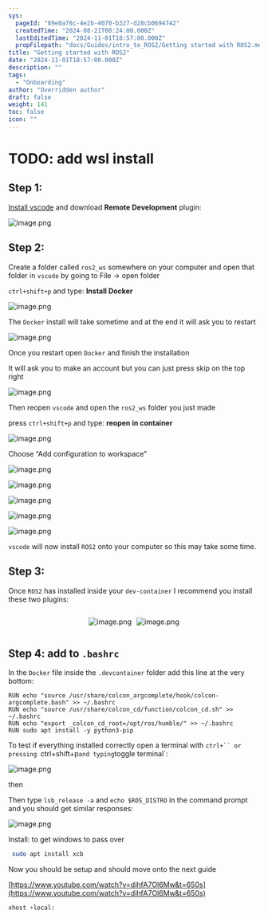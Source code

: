```yaml
---
sys:
  pageId: "89e0a78c-4e2b-4070-b327-d28cb0694742"
  createdTime: "2024-08-21T00:24:00.000Z"
  lastEditedTime: "2024-11-01T18:57:00.000Z"
  propFilepath: "docs/Guides/intro_to_ROS2/Getting started with ROS2.md"
title: "Getting started with ROS2"
date: "2024-11-01T18:57:00.000Z"
description: ""
tags:
  - "Onboarding"
author: "Overridden author"
draft: false
weight: 141
toc: false
icon: ""
---
```


# TODO: add wsl install

## Step 1:

[Install vscode](https://code.visualstudio.com/download) and download **Remote Development** plugin:

![image.png](https://prod-files-secure.s3.us-west-2.amazonaws.com/d518164a-d88e-44d1-a4ee-3adb3bd8bce0/efb52993-1881-4a40-b95e-6f020334f022/image.png?X-Amz-Algorithm=AWS4-HMAC-SHA256&X-Amz-Content-Sha256=UNSIGNED-PAYLOAD&X-Amz-Credential=ASIAZI2LB466XR3H24QQ%2F20250422%2Fus-west-2%2Fs3%2Faws4_request&X-Amz-Date=20250422T140852Z&X-Amz-Expires=3600&X-Amz-Security-Token=IQoJb3JpZ2luX2VjEE4aCXVzLXdlc3QtMiJGMEQCIGbzWU8g%2BvXMp316MIuaI5tAHuPFqwH9WwAxH%2FXAkI36AiBGMWfsAkjdH7nb6WBH0X6WNd8GO72X%2FkSj5Czi9Sm1ziqIBAjX%2F%2F%2F%2F%2F%2F%2F%2F%2F%2F8BEAAaDDYzNzQyMzE4MzgwNSIMIEwTPr6GWyh529G%2BKtwDeaXIjEslOC9Mx%2BfXfhzV%2F0EzswkDmOHTZXkaEdvAGjHeH7jrxZmFiD9rh0g9woZLq6jtb0jp%2FURMtydB5sCJatV8Iq9j9x3RaFchw%2FcfE6A8mG%2FHCJOcGI7I4RTGNFVNTMAPEIRsTO%2FCSUvxDrRIkpnwmdaJh6V3ryYutgcaXClBqMMyMXwUR2qUk4JxUv%2B4kgWjuSk7Apv%2FfFe0WNPoow32%2B0QZJmTddxH9vOpH4TOKGbfjPSoGQqV4wqK2B34BL2CVU1PafyZ4QCpcvgbvGpo8kLjbgtw0wKuHV%2Fa%2FQlevFSpDyMeVJDUpWLH2ZwQwwEP%2FwPX7ULh5HpJyFxzPXJ9c%2FdtA08DMy%2Fto088LBNN2eGKH9PbZ%2F3gBx9bcppeuw%2FUlq3iYpxpHWLyNIoKpzKr9uqTahEIASWRQSwWOd6%2F3RpGg4DR2FmCYj%2BOAacdQ97ntHmmYzXXp3lO4EpQ0IUhqLffbtGNlpMbSZPM68JBwznfPKAdk6YWHA7wRx3OBYy%2F9xVEdW4g7TCCN6p%2BzL9EGJKV%2FGdkzM7ylaGhJBd8idMuZcNP4Dx0WcmqYLTT9AA4BQXcXuKGnKJ6jCpbbBY7fQKH6eQWYjk7D%2FcIQWFlE5XH7SPChajIaSBEw9cSewAY6pgHwAvQU%2Bz7WhK2fd%2FNU6sYuJji17ee1cZssE6AIOt6e1FcA5l0AMF4raeWYetX17%2FdnM%2FYOY%2FSiNPNxNOui%2BENj0lJFPhFYyfkpJzsDM%2Fvh%2FQ2ce2xe60dv1ogMJJeIu04dVZzIfTXpOjU8U%2BVNrY3FvICP7WZQNUVhLYzlWKbCmGIHvIGEPSyQn%2FRnwBLITxLL731Rnm1O7k0Ss1hcZkWE0t8bOOTd&X-Amz-Signature=57fdb11bb405c0368b0ab040790f2fd1301dbf54ba1599f11a4114bc07714fb0&X-Amz-SignedHeaders=host&x-id=GetObject)

## Step 2:

Create a folder called `ros2_ws` somewhere on your computer and open that folder in `vscode` by going to File → open folder 

`ctrl+shift+p` and type: **Install Docker**

![image.png](https://prod-files-secure.s3.us-west-2.amazonaws.com/d518164a-d88e-44d1-a4ee-3adb3bd8bce0/2269dc0e-1cd5-47ff-bceb-c04ad9b2eab0/image.png?X-Amz-Algorithm=AWS4-HMAC-SHA256&X-Amz-Content-Sha256=UNSIGNED-PAYLOAD&X-Amz-Credential=ASIAZI2LB466XR3H24QQ%2F20250422%2Fus-west-2%2Fs3%2Faws4_request&X-Amz-Date=20250422T140852Z&X-Amz-Expires=3600&X-Amz-Security-Token=IQoJb3JpZ2luX2VjEE4aCXVzLXdlc3QtMiJGMEQCIGbzWU8g%2BvXMp316MIuaI5tAHuPFqwH9WwAxH%2FXAkI36AiBGMWfsAkjdH7nb6WBH0X6WNd8GO72X%2FkSj5Czi9Sm1ziqIBAjX%2F%2F%2F%2F%2F%2F%2F%2F%2F%2F8BEAAaDDYzNzQyMzE4MzgwNSIMIEwTPr6GWyh529G%2BKtwDeaXIjEslOC9Mx%2BfXfhzV%2F0EzswkDmOHTZXkaEdvAGjHeH7jrxZmFiD9rh0g9woZLq6jtb0jp%2FURMtydB5sCJatV8Iq9j9x3RaFchw%2FcfE6A8mG%2FHCJOcGI7I4RTGNFVNTMAPEIRsTO%2FCSUvxDrRIkpnwmdaJh6V3ryYutgcaXClBqMMyMXwUR2qUk4JxUv%2B4kgWjuSk7Apv%2FfFe0WNPoow32%2B0QZJmTddxH9vOpH4TOKGbfjPSoGQqV4wqK2B34BL2CVU1PafyZ4QCpcvgbvGpo8kLjbgtw0wKuHV%2Fa%2FQlevFSpDyMeVJDUpWLH2ZwQwwEP%2FwPX7ULh5HpJyFxzPXJ9c%2FdtA08DMy%2Fto088LBNN2eGKH9PbZ%2F3gBx9bcppeuw%2FUlq3iYpxpHWLyNIoKpzKr9uqTahEIASWRQSwWOd6%2F3RpGg4DR2FmCYj%2BOAacdQ97ntHmmYzXXp3lO4EpQ0IUhqLffbtGNlpMbSZPM68JBwznfPKAdk6YWHA7wRx3OBYy%2F9xVEdW4g7TCCN6p%2BzL9EGJKV%2FGdkzM7ylaGhJBd8idMuZcNP4Dx0WcmqYLTT9AA4BQXcXuKGnKJ6jCpbbBY7fQKH6eQWYjk7D%2FcIQWFlE5XH7SPChajIaSBEw9cSewAY6pgHwAvQU%2Bz7WhK2fd%2FNU6sYuJji17ee1cZssE6AIOt6e1FcA5l0AMF4raeWYetX17%2FdnM%2FYOY%2FSiNPNxNOui%2BENj0lJFPhFYyfkpJzsDM%2Fvh%2FQ2ce2xe60dv1ogMJJeIu04dVZzIfTXpOjU8U%2BVNrY3FvICP7WZQNUVhLYzlWKbCmGIHvIGEPSyQn%2FRnwBLITxLL731Rnm1O7k0Ss1hcZkWE0t8bOOTd&X-Amz-Signature=84117f67b24d51bed5523a608eb23cec26f38ca7c5599bd3f5b87ba23c8e8e64&X-Amz-SignedHeaders=host&x-id=GetObject)

The `Docker` install will take sometime and at the end it will ask you to restart

![image.png](https://prod-files-secure.s3.us-west-2.amazonaws.com/d518164a-d88e-44d1-a4ee-3adb3bd8bce0/ed233f78-be33-4b1f-b89c-9c346c0e961e/image.png?X-Amz-Algorithm=AWS4-HMAC-SHA256&X-Amz-Content-Sha256=UNSIGNED-PAYLOAD&X-Amz-Credential=ASIAZI2LB466XR3H24QQ%2F20250422%2Fus-west-2%2Fs3%2Faws4_request&X-Amz-Date=20250422T140852Z&X-Amz-Expires=3600&X-Amz-Security-Token=IQoJb3JpZ2luX2VjEE4aCXVzLXdlc3QtMiJGMEQCIGbzWU8g%2BvXMp316MIuaI5tAHuPFqwH9WwAxH%2FXAkI36AiBGMWfsAkjdH7nb6WBH0X6WNd8GO72X%2FkSj5Czi9Sm1ziqIBAjX%2F%2F%2F%2F%2F%2F%2F%2F%2F%2F8BEAAaDDYzNzQyMzE4MzgwNSIMIEwTPr6GWyh529G%2BKtwDeaXIjEslOC9Mx%2BfXfhzV%2F0EzswkDmOHTZXkaEdvAGjHeH7jrxZmFiD9rh0g9woZLq6jtb0jp%2FURMtydB5sCJatV8Iq9j9x3RaFchw%2FcfE6A8mG%2FHCJOcGI7I4RTGNFVNTMAPEIRsTO%2FCSUvxDrRIkpnwmdaJh6V3ryYutgcaXClBqMMyMXwUR2qUk4JxUv%2B4kgWjuSk7Apv%2FfFe0WNPoow32%2B0QZJmTddxH9vOpH4TOKGbfjPSoGQqV4wqK2B34BL2CVU1PafyZ4QCpcvgbvGpo8kLjbgtw0wKuHV%2Fa%2FQlevFSpDyMeVJDUpWLH2ZwQwwEP%2FwPX7ULh5HpJyFxzPXJ9c%2FdtA08DMy%2Fto088LBNN2eGKH9PbZ%2F3gBx9bcppeuw%2FUlq3iYpxpHWLyNIoKpzKr9uqTahEIASWRQSwWOd6%2F3RpGg4DR2FmCYj%2BOAacdQ97ntHmmYzXXp3lO4EpQ0IUhqLffbtGNlpMbSZPM68JBwznfPKAdk6YWHA7wRx3OBYy%2F9xVEdW4g7TCCN6p%2BzL9EGJKV%2FGdkzM7ylaGhJBd8idMuZcNP4Dx0WcmqYLTT9AA4BQXcXuKGnKJ6jCpbbBY7fQKH6eQWYjk7D%2FcIQWFlE5XH7SPChajIaSBEw9cSewAY6pgHwAvQU%2Bz7WhK2fd%2FNU6sYuJji17ee1cZssE6AIOt6e1FcA5l0AMF4raeWYetX17%2FdnM%2FYOY%2FSiNPNxNOui%2BENj0lJFPhFYyfkpJzsDM%2Fvh%2FQ2ce2xe60dv1ogMJJeIu04dVZzIfTXpOjU8U%2BVNrY3FvICP7WZQNUVhLYzlWKbCmGIHvIGEPSyQn%2FRnwBLITxLL731Rnm1O7k0Ss1hcZkWE0t8bOOTd&X-Amz-Signature=e168661ba60c4e6c6cdb0f939f1c5c3f6adbe31a63de1740dc918a094014b353&X-Amz-SignedHeaders=host&x-id=GetObject)

Once you restart open `Docker` and finish the installation

It will ask you to make an account but you can just press skip on the top right

![image.png](https://prod-files-secure.s3.us-west-2.amazonaws.com/d518164a-d88e-44d1-a4ee-3adb3bd8bce0/21010ad9-1659-4fd9-9f59-9932a09b2a3d/image.png?X-Amz-Algorithm=AWS4-HMAC-SHA256&X-Amz-Content-Sha256=UNSIGNED-PAYLOAD&X-Amz-Credential=ASIAZI2LB466XR3H24QQ%2F20250422%2Fus-west-2%2Fs3%2Faws4_request&X-Amz-Date=20250422T140852Z&X-Amz-Expires=3600&X-Amz-Security-Token=IQoJb3JpZ2luX2VjEE4aCXVzLXdlc3QtMiJGMEQCIGbzWU8g%2BvXMp316MIuaI5tAHuPFqwH9WwAxH%2FXAkI36AiBGMWfsAkjdH7nb6WBH0X6WNd8GO72X%2FkSj5Czi9Sm1ziqIBAjX%2F%2F%2F%2F%2F%2F%2F%2F%2F%2F8BEAAaDDYzNzQyMzE4MzgwNSIMIEwTPr6GWyh529G%2BKtwDeaXIjEslOC9Mx%2BfXfhzV%2F0EzswkDmOHTZXkaEdvAGjHeH7jrxZmFiD9rh0g9woZLq6jtb0jp%2FURMtydB5sCJatV8Iq9j9x3RaFchw%2FcfE6A8mG%2FHCJOcGI7I4RTGNFVNTMAPEIRsTO%2FCSUvxDrRIkpnwmdaJh6V3ryYutgcaXClBqMMyMXwUR2qUk4JxUv%2B4kgWjuSk7Apv%2FfFe0WNPoow32%2B0QZJmTddxH9vOpH4TOKGbfjPSoGQqV4wqK2B34BL2CVU1PafyZ4QCpcvgbvGpo8kLjbgtw0wKuHV%2Fa%2FQlevFSpDyMeVJDUpWLH2ZwQwwEP%2FwPX7ULh5HpJyFxzPXJ9c%2FdtA08DMy%2Fto088LBNN2eGKH9PbZ%2F3gBx9bcppeuw%2FUlq3iYpxpHWLyNIoKpzKr9uqTahEIASWRQSwWOd6%2F3RpGg4DR2FmCYj%2BOAacdQ97ntHmmYzXXp3lO4EpQ0IUhqLffbtGNlpMbSZPM68JBwznfPKAdk6YWHA7wRx3OBYy%2F9xVEdW4g7TCCN6p%2BzL9EGJKV%2FGdkzM7ylaGhJBd8idMuZcNP4Dx0WcmqYLTT9AA4BQXcXuKGnKJ6jCpbbBY7fQKH6eQWYjk7D%2FcIQWFlE5XH7SPChajIaSBEw9cSewAY6pgHwAvQU%2Bz7WhK2fd%2FNU6sYuJji17ee1cZssE6AIOt6e1FcA5l0AMF4raeWYetX17%2FdnM%2FYOY%2FSiNPNxNOui%2BENj0lJFPhFYyfkpJzsDM%2Fvh%2FQ2ce2xe60dv1ogMJJeIu04dVZzIfTXpOjU8U%2BVNrY3FvICP7WZQNUVhLYzlWKbCmGIHvIGEPSyQn%2FRnwBLITxLL731Rnm1O7k0Ss1hcZkWE0t8bOOTd&X-Amz-Signature=6f7c1caf4dfc4083e7bed23481d436007edf0806187400fd530ba53eeb51f7ca&X-Amz-SignedHeaders=host&x-id=GetObject)

Then reopen `vscode` and open the `ros2_ws` folder you just made

press `ctrl+shift+p` and type: **reopen in container**

![image.png](https://prod-files-secure.s3.us-west-2.amazonaws.com/d518164a-d88e-44d1-a4ee-3adb3bd8bce0/4e93b8c2-41ad-488c-8095-c74205196118/image.png?X-Amz-Algorithm=AWS4-HMAC-SHA256&X-Amz-Content-Sha256=UNSIGNED-PAYLOAD&X-Amz-Credential=ASIAZI2LB466XR3H24QQ%2F20250422%2Fus-west-2%2Fs3%2Faws4_request&X-Amz-Date=20250422T140852Z&X-Amz-Expires=3600&X-Amz-Security-Token=IQoJb3JpZ2luX2VjEE4aCXVzLXdlc3QtMiJGMEQCIGbzWU8g%2BvXMp316MIuaI5tAHuPFqwH9WwAxH%2FXAkI36AiBGMWfsAkjdH7nb6WBH0X6WNd8GO72X%2FkSj5Czi9Sm1ziqIBAjX%2F%2F%2F%2F%2F%2F%2F%2F%2F%2F8BEAAaDDYzNzQyMzE4MzgwNSIMIEwTPr6GWyh529G%2BKtwDeaXIjEslOC9Mx%2BfXfhzV%2F0EzswkDmOHTZXkaEdvAGjHeH7jrxZmFiD9rh0g9woZLq6jtb0jp%2FURMtydB5sCJatV8Iq9j9x3RaFchw%2FcfE6A8mG%2FHCJOcGI7I4RTGNFVNTMAPEIRsTO%2FCSUvxDrRIkpnwmdaJh6V3ryYutgcaXClBqMMyMXwUR2qUk4JxUv%2B4kgWjuSk7Apv%2FfFe0WNPoow32%2B0QZJmTddxH9vOpH4TOKGbfjPSoGQqV4wqK2B34BL2CVU1PafyZ4QCpcvgbvGpo8kLjbgtw0wKuHV%2Fa%2FQlevFSpDyMeVJDUpWLH2ZwQwwEP%2FwPX7ULh5HpJyFxzPXJ9c%2FdtA08DMy%2Fto088LBNN2eGKH9PbZ%2F3gBx9bcppeuw%2FUlq3iYpxpHWLyNIoKpzKr9uqTahEIASWRQSwWOd6%2F3RpGg4DR2FmCYj%2BOAacdQ97ntHmmYzXXp3lO4EpQ0IUhqLffbtGNlpMbSZPM68JBwznfPKAdk6YWHA7wRx3OBYy%2F9xVEdW4g7TCCN6p%2BzL9EGJKV%2FGdkzM7ylaGhJBd8idMuZcNP4Dx0WcmqYLTT9AA4BQXcXuKGnKJ6jCpbbBY7fQKH6eQWYjk7D%2FcIQWFlE5XH7SPChajIaSBEw9cSewAY6pgHwAvQU%2Bz7WhK2fd%2FNU6sYuJji17ee1cZssE6AIOt6e1FcA5l0AMF4raeWYetX17%2FdnM%2FYOY%2FSiNPNxNOui%2BENj0lJFPhFYyfkpJzsDM%2Fvh%2FQ2ce2xe60dv1ogMJJeIu04dVZzIfTXpOjU8U%2BVNrY3FvICP7WZQNUVhLYzlWKbCmGIHvIGEPSyQn%2FRnwBLITxLL731Rnm1O7k0Ss1hcZkWE0t8bOOTd&X-Amz-Signature=b3c00a8568f7d49176882737866948ed248711d6ed897acdcdd38a91bbbe0ff4&X-Amz-SignedHeaders=host&x-id=GetObject)

Choose “Add configuration to workspace”

![image.png](https://prod-files-secure.s3.us-west-2.amazonaws.com/d518164a-d88e-44d1-a4ee-3adb3bd8bce0/9560b282-5060-4989-ba37-97e7b2c22476/image.png?X-Amz-Algorithm=AWS4-HMAC-SHA256&X-Amz-Content-Sha256=UNSIGNED-PAYLOAD&X-Amz-Credential=ASIAZI2LB466XR3H24QQ%2F20250422%2Fus-west-2%2Fs3%2Faws4_request&X-Amz-Date=20250422T140852Z&X-Amz-Expires=3600&X-Amz-Security-Token=IQoJb3JpZ2luX2VjEE4aCXVzLXdlc3QtMiJGMEQCIGbzWU8g%2BvXMp316MIuaI5tAHuPFqwH9WwAxH%2FXAkI36AiBGMWfsAkjdH7nb6WBH0X6WNd8GO72X%2FkSj5Czi9Sm1ziqIBAjX%2F%2F%2F%2F%2F%2F%2F%2F%2F%2F8BEAAaDDYzNzQyMzE4MzgwNSIMIEwTPr6GWyh529G%2BKtwDeaXIjEslOC9Mx%2BfXfhzV%2F0EzswkDmOHTZXkaEdvAGjHeH7jrxZmFiD9rh0g9woZLq6jtb0jp%2FURMtydB5sCJatV8Iq9j9x3RaFchw%2FcfE6A8mG%2FHCJOcGI7I4RTGNFVNTMAPEIRsTO%2FCSUvxDrRIkpnwmdaJh6V3ryYutgcaXClBqMMyMXwUR2qUk4JxUv%2B4kgWjuSk7Apv%2FfFe0WNPoow32%2B0QZJmTddxH9vOpH4TOKGbfjPSoGQqV4wqK2B34BL2CVU1PafyZ4QCpcvgbvGpo8kLjbgtw0wKuHV%2Fa%2FQlevFSpDyMeVJDUpWLH2ZwQwwEP%2FwPX7ULh5HpJyFxzPXJ9c%2FdtA08DMy%2Fto088LBNN2eGKH9PbZ%2F3gBx9bcppeuw%2FUlq3iYpxpHWLyNIoKpzKr9uqTahEIASWRQSwWOd6%2F3RpGg4DR2FmCYj%2BOAacdQ97ntHmmYzXXp3lO4EpQ0IUhqLffbtGNlpMbSZPM68JBwznfPKAdk6YWHA7wRx3OBYy%2F9xVEdW4g7TCCN6p%2BzL9EGJKV%2FGdkzM7ylaGhJBd8idMuZcNP4Dx0WcmqYLTT9AA4BQXcXuKGnKJ6jCpbbBY7fQKH6eQWYjk7D%2FcIQWFlE5XH7SPChajIaSBEw9cSewAY6pgHwAvQU%2Bz7WhK2fd%2FNU6sYuJji17ee1cZssE6AIOt6e1FcA5l0AMF4raeWYetX17%2FdnM%2FYOY%2FSiNPNxNOui%2BENj0lJFPhFYyfkpJzsDM%2Fvh%2FQ2ce2xe60dv1ogMJJeIu04dVZzIfTXpOjU8U%2BVNrY3FvICP7WZQNUVhLYzlWKbCmGIHvIGEPSyQn%2FRnwBLITxLL731Rnm1O7k0Ss1hcZkWE0t8bOOTd&X-Amz-Signature=c7f8ddf5c92486e9d3816e0330957b7ed38ea47c66727b6b7ba3c4bc4c456bb5&X-Amz-SignedHeaders=host&x-id=GetObject)

![image.png](https://prod-files-secure.s3.us-west-2.amazonaws.com/d518164a-d88e-44d1-a4ee-3adb3bd8bce0/2ee63f81-886b-48e8-a553-dc6e5eac99e4/image.png?X-Amz-Algorithm=AWS4-HMAC-SHA256&X-Amz-Content-Sha256=UNSIGNED-PAYLOAD&X-Amz-Credential=ASIAZI2LB466XR3H24QQ%2F20250422%2Fus-west-2%2Fs3%2Faws4_request&X-Amz-Date=20250422T140852Z&X-Amz-Expires=3600&X-Amz-Security-Token=IQoJb3JpZ2luX2VjEE4aCXVzLXdlc3QtMiJGMEQCIGbzWU8g%2BvXMp316MIuaI5tAHuPFqwH9WwAxH%2FXAkI36AiBGMWfsAkjdH7nb6WBH0X6WNd8GO72X%2FkSj5Czi9Sm1ziqIBAjX%2F%2F%2F%2F%2F%2F%2F%2F%2F%2F8BEAAaDDYzNzQyMzE4MzgwNSIMIEwTPr6GWyh529G%2BKtwDeaXIjEslOC9Mx%2BfXfhzV%2F0EzswkDmOHTZXkaEdvAGjHeH7jrxZmFiD9rh0g9woZLq6jtb0jp%2FURMtydB5sCJatV8Iq9j9x3RaFchw%2FcfE6A8mG%2FHCJOcGI7I4RTGNFVNTMAPEIRsTO%2FCSUvxDrRIkpnwmdaJh6V3ryYutgcaXClBqMMyMXwUR2qUk4JxUv%2B4kgWjuSk7Apv%2FfFe0WNPoow32%2B0QZJmTddxH9vOpH4TOKGbfjPSoGQqV4wqK2B34BL2CVU1PafyZ4QCpcvgbvGpo8kLjbgtw0wKuHV%2Fa%2FQlevFSpDyMeVJDUpWLH2ZwQwwEP%2FwPX7ULh5HpJyFxzPXJ9c%2FdtA08DMy%2Fto088LBNN2eGKH9PbZ%2F3gBx9bcppeuw%2FUlq3iYpxpHWLyNIoKpzKr9uqTahEIASWRQSwWOd6%2F3RpGg4DR2FmCYj%2BOAacdQ97ntHmmYzXXp3lO4EpQ0IUhqLffbtGNlpMbSZPM68JBwznfPKAdk6YWHA7wRx3OBYy%2F9xVEdW4g7TCCN6p%2BzL9EGJKV%2FGdkzM7ylaGhJBd8idMuZcNP4Dx0WcmqYLTT9AA4BQXcXuKGnKJ6jCpbbBY7fQKH6eQWYjk7D%2FcIQWFlE5XH7SPChajIaSBEw9cSewAY6pgHwAvQU%2Bz7WhK2fd%2FNU6sYuJji17ee1cZssE6AIOt6e1FcA5l0AMF4raeWYetX17%2FdnM%2FYOY%2FSiNPNxNOui%2BENj0lJFPhFYyfkpJzsDM%2Fvh%2FQ2ce2xe60dv1ogMJJeIu04dVZzIfTXpOjU8U%2BVNrY3FvICP7WZQNUVhLYzlWKbCmGIHvIGEPSyQn%2FRnwBLITxLL731Rnm1O7k0Ss1hcZkWE0t8bOOTd&X-Amz-Signature=5eecf342f4b36e499292aa81180c6e6f52a59d485846a4b5b3e6c49433bed625&X-Amz-SignedHeaders=host&x-id=GetObject)

![image.png](https://prod-files-secure.s3.us-west-2.amazonaws.com/d518164a-d88e-44d1-a4ee-3adb3bd8bce0/ae1580b2-b048-407e-aed9-b584224a7a04/image.png?X-Amz-Algorithm=AWS4-HMAC-SHA256&X-Amz-Content-Sha256=UNSIGNED-PAYLOAD&X-Amz-Credential=ASIAZI2LB466XR3H24QQ%2F20250422%2Fus-west-2%2Fs3%2Faws4_request&X-Amz-Date=20250422T140852Z&X-Amz-Expires=3600&X-Amz-Security-Token=IQoJb3JpZ2luX2VjEE4aCXVzLXdlc3QtMiJGMEQCIGbzWU8g%2BvXMp316MIuaI5tAHuPFqwH9WwAxH%2FXAkI36AiBGMWfsAkjdH7nb6WBH0X6WNd8GO72X%2FkSj5Czi9Sm1ziqIBAjX%2F%2F%2F%2F%2F%2F%2F%2F%2F%2F8BEAAaDDYzNzQyMzE4MzgwNSIMIEwTPr6GWyh529G%2BKtwDeaXIjEslOC9Mx%2BfXfhzV%2F0EzswkDmOHTZXkaEdvAGjHeH7jrxZmFiD9rh0g9woZLq6jtb0jp%2FURMtydB5sCJatV8Iq9j9x3RaFchw%2FcfE6A8mG%2FHCJOcGI7I4RTGNFVNTMAPEIRsTO%2FCSUvxDrRIkpnwmdaJh6V3ryYutgcaXClBqMMyMXwUR2qUk4JxUv%2B4kgWjuSk7Apv%2FfFe0WNPoow32%2B0QZJmTddxH9vOpH4TOKGbfjPSoGQqV4wqK2B34BL2CVU1PafyZ4QCpcvgbvGpo8kLjbgtw0wKuHV%2Fa%2FQlevFSpDyMeVJDUpWLH2ZwQwwEP%2FwPX7ULh5HpJyFxzPXJ9c%2FdtA08DMy%2Fto088LBNN2eGKH9PbZ%2F3gBx9bcppeuw%2FUlq3iYpxpHWLyNIoKpzKr9uqTahEIASWRQSwWOd6%2F3RpGg4DR2FmCYj%2BOAacdQ97ntHmmYzXXp3lO4EpQ0IUhqLffbtGNlpMbSZPM68JBwznfPKAdk6YWHA7wRx3OBYy%2F9xVEdW4g7TCCN6p%2BzL9EGJKV%2FGdkzM7ylaGhJBd8idMuZcNP4Dx0WcmqYLTT9AA4BQXcXuKGnKJ6jCpbbBY7fQKH6eQWYjk7D%2FcIQWFlE5XH7SPChajIaSBEw9cSewAY6pgHwAvQU%2Bz7WhK2fd%2FNU6sYuJji17ee1cZssE6AIOt6e1FcA5l0AMF4raeWYetX17%2FdnM%2FYOY%2FSiNPNxNOui%2BENj0lJFPhFYyfkpJzsDM%2Fvh%2FQ2ce2xe60dv1ogMJJeIu04dVZzIfTXpOjU8U%2BVNrY3FvICP7WZQNUVhLYzlWKbCmGIHvIGEPSyQn%2FRnwBLITxLL731Rnm1O7k0Ss1hcZkWE0t8bOOTd&X-Amz-Signature=08c973f398b9504255e2c284f0b938535a715af3cf04cbb87ae5c714aff26782&X-Amz-SignedHeaders=host&x-id=GetObject)

![image.png](https://prod-files-secure.s3.us-west-2.amazonaws.com/d518164a-d88e-44d1-a4ee-3adb3bd8bce0/53255b28-f75e-430f-b9e3-c0ac8577e42b/image.png?X-Amz-Algorithm=AWS4-HMAC-SHA256&X-Amz-Content-Sha256=UNSIGNED-PAYLOAD&X-Amz-Credential=ASIAZI2LB466XR3H24QQ%2F20250422%2Fus-west-2%2Fs3%2Faws4_request&X-Amz-Date=20250422T140852Z&X-Amz-Expires=3600&X-Amz-Security-Token=IQoJb3JpZ2luX2VjEE4aCXVzLXdlc3QtMiJGMEQCIGbzWU8g%2BvXMp316MIuaI5tAHuPFqwH9WwAxH%2FXAkI36AiBGMWfsAkjdH7nb6WBH0X6WNd8GO72X%2FkSj5Czi9Sm1ziqIBAjX%2F%2F%2F%2F%2F%2F%2F%2F%2F%2F8BEAAaDDYzNzQyMzE4MzgwNSIMIEwTPr6GWyh529G%2BKtwDeaXIjEslOC9Mx%2BfXfhzV%2F0EzswkDmOHTZXkaEdvAGjHeH7jrxZmFiD9rh0g9woZLq6jtb0jp%2FURMtydB5sCJatV8Iq9j9x3RaFchw%2FcfE6A8mG%2FHCJOcGI7I4RTGNFVNTMAPEIRsTO%2FCSUvxDrRIkpnwmdaJh6V3ryYutgcaXClBqMMyMXwUR2qUk4JxUv%2B4kgWjuSk7Apv%2FfFe0WNPoow32%2B0QZJmTddxH9vOpH4TOKGbfjPSoGQqV4wqK2B34BL2CVU1PafyZ4QCpcvgbvGpo8kLjbgtw0wKuHV%2Fa%2FQlevFSpDyMeVJDUpWLH2ZwQwwEP%2FwPX7ULh5HpJyFxzPXJ9c%2FdtA08DMy%2Fto088LBNN2eGKH9PbZ%2F3gBx9bcppeuw%2FUlq3iYpxpHWLyNIoKpzKr9uqTahEIASWRQSwWOd6%2F3RpGg4DR2FmCYj%2BOAacdQ97ntHmmYzXXp3lO4EpQ0IUhqLffbtGNlpMbSZPM68JBwznfPKAdk6YWHA7wRx3OBYy%2F9xVEdW4g7TCCN6p%2BzL9EGJKV%2FGdkzM7ylaGhJBd8idMuZcNP4Dx0WcmqYLTT9AA4BQXcXuKGnKJ6jCpbbBY7fQKH6eQWYjk7D%2FcIQWFlE5XH7SPChajIaSBEw9cSewAY6pgHwAvQU%2Bz7WhK2fd%2FNU6sYuJji17ee1cZssE6AIOt6e1FcA5l0AMF4raeWYetX17%2FdnM%2FYOY%2FSiNPNxNOui%2BENj0lJFPhFYyfkpJzsDM%2Fvh%2FQ2ce2xe60dv1ogMJJeIu04dVZzIfTXpOjU8U%2BVNrY3FvICP7WZQNUVhLYzlWKbCmGIHvIGEPSyQn%2FRnwBLITxLL731Rnm1O7k0Ss1hcZkWE0t8bOOTd&X-Amz-Signature=476164091800e1c0d2390dcf2c6960f858af5ffad825bcde826ddadc3dc536ad&X-Amz-SignedHeaders=host&x-id=GetObject)

![image.png](https://prod-files-secure.s3.us-west-2.amazonaws.com/d518164a-d88e-44d1-a4ee-3adb3bd8bce0/7c562767-5af9-4ffb-97d1-327bcdf4ee00/image.png?X-Amz-Algorithm=AWS4-HMAC-SHA256&X-Amz-Content-Sha256=UNSIGNED-PAYLOAD&X-Amz-Credential=ASIAZI2LB466XR3H24QQ%2F20250422%2Fus-west-2%2Fs3%2Faws4_request&X-Amz-Date=20250422T140852Z&X-Amz-Expires=3600&X-Amz-Security-Token=IQoJb3JpZ2luX2VjEE4aCXVzLXdlc3QtMiJGMEQCIGbzWU8g%2BvXMp316MIuaI5tAHuPFqwH9WwAxH%2FXAkI36AiBGMWfsAkjdH7nb6WBH0X6WNd8GO72X%2FkSj5Czi9Sm1ziqIBAjX%2F%2F%2F%2F%2F%2F%2F%2F%2F%2F8BEAAaDDYzNzQyMzE4MzgwNSIMIEwTPr6GWyh529G%2BKtwDeaXIjEslOC9Mx%2BfXfhzV%2F0EzswkDmOHTZXkaEdvAGjHeH7jrxZmFiD9rh0g9woZLq6jtb0jp%2FURMtydB5sCJatV8Iq9j9x3RaFchw%2FcfE6A8mG%2FHCJOcGI7I4RTGNFVNTMAPEIRsTO%2FCSUvxDrRIkpnwmdaJh6V3ryYutgcaXClBqMMyMXwUR2qUk4JxUv%2B4kgWjuSk7Apv%2FfFe0WNPoow32%2B0QZJmTddxH9vOpH4TOKGbfjPSoGQqV4wqK2B34BL2CVU1PafyZ4QCpcvgbvGpo8kLjbgtw0wKuHV%2Fa%2FQlevFSpDyMeVJDUpWLH2ZwQwwEP%2FwPX7ULh5HpJyFxzPXJ9c%2FdtA08DMy%2Fto088LBNN2eGKH9PbZ%2F3gBx9bcppeuw%2FUlq3iYpxpHWLyNIoKpzKr9uqTahEIASWRQSwWOd6%2F3RpGg4DR2FmCYj%2BOAacdQ97ntHmmYzXXp3lO4EpQ0IUhqLffbtGNlpMbSZPM68JBwznfPKAdk6YWHA7wRx3OBYy%2F9xVEdW4g7TCCN6p%2BzL9EGJKV%2FGdkzM7ylaGhJBd8idMuZcNP4Dx0WcmqYLTT9AA4BQXcXuKGnKJ6jCpbbBY7fQKH6eQWYjk7D%2FcIQWFlE5XH7SPChajIaSBEw9cSewAY6pgHwAvQU%2Bz7WhK2fd%2FNU6sYuJji17ee1cZssE6AIOt6e1FcA5l0AMF4raeWYetX17%2FdnM%2FYOY%2FSiNPNxNOui%2BENj0lJFPhFYyfkpJzsDM%2Fvh%2FQ2ce2xe60dv1ogMJJeIu04dVZzIfTXpOjU8U%2BVNrY3FvICP7WZQNUVhLYzlWKbCmGIHvIGEPSyQn%2FRnwBLITxLL731Rnm1O7k0Ss1hcZkWE0t8bOOTd&X-Amz-Signature=9f25965699181ab719381c72b8377840b2a9f89ddc9dba3bee0f7a8727fffa1f&X-Amz-SignedHeaders=host&x-id=GetObject)

`vscode` will now install `ROS2` onto your computer so this may take some time.

## Step 3:

Once `ROS2` has installed inside your `dev-container` I recommend you install these two plugins:

<div style="display: flex;flex-direction: row; column-gap:10px; max-width: 630px;justify-content: center;">
<div>

![image.png](https://prod-files-secure.s3.us-west-2.amazonaws.com/d518164a-d88e-44d1-a4ee-3adb3bd8bce0/3fc3d550-5a54-4ba1-ba6b-faa01cdb7369/image.png?X-Amz-Algorithm=AWS4-HMAC-SHA256&X-Amz-Content-Sha256=UNSIGNED-PAYLOAD&X-Amz-Credential=ASIAZI2LB466XTPSYDX5%2F20250422%2Fus-west-2%2Fs3%2Faws4_request&X-Amz-Date=20250422T140854Z&X-Amz-Expires=3600&X-Amz-Security-Token=IQoJb3JpZ2luX2VjEE0aCXVzLXdlc3QtMiJHMEUCIQDvY8beuiRSUDZfSSQuSJoJfzZqnHL5Ymi20fcQJO2d9AIgNjp0kmdceudalBwxCV8hCO6uiOAvnpHn9m%2F0fw29UFoqiAQI1v%2F%2F%2F%2F%2F%2F%2F%2F%2F%2FARAAGgw2Mzc0MjMxODM4MDUiDG0L6RUkHxLE2UizaircA9rM3A%2BZmHYeRlYqqrSRNEeCyMubsROrH7mZxCVj6BVYJohFn%2BhPMROLrGtMTAJJ%2FZtUJ0RhvPtFXRaNeuu7DznT2a2IZ9f6udRfMvDV6Lkvi28AvTO8IIOb7hrDx8SRAKj%2Bv8QViCPmjP2g0tB2ZqNWXU7yNTfyxAPBhc5bawGYFTJws1jo7VG64TZPJ1c8ckyb8NpdddyVf5t0uGs%2BDZ589lf1GZSPd2PDkuWz3%2Bz1jzv0kI71H9V67r7yjpsFXNwTu%2Bmj3fyVcy90wxEGymyuIYC9vjcwSkoL%2BYGNDITwTq%2B%2FssTWGk0ZqC5gD8WSknNJ6l0TPlQwF4SFMrw0bULLEeoyM5i7g%2BbknCDxDu61B3JaCv0ZnyeKJrAxhFfqiA95odHqZ6LMfvzZ%2Bmk94LZ1AMlsbNzyXnFDxejxiEwi8pabh43pUYR7pXTGsG651B50Wg7OFUjBfv%2F4%2BzODZKI6s8xnJA9v3aIzlPTO%2BnzVBY3lRUSMWEjBQ0L79yA0wvvjttd6bbdxAseQ9wuTzbLz99738QBIGPTjxv7FlqwMkBDDN2%2FjT%2FqF3NXg4RYy4eFZxb1UJHvOe8WO24Ag4SvexLTFh3rJoQLao5bk12wo4TRfd%2BSPHWqIgvT2MKSqnsAGOqUBdFdqW41PVtCEI6lvFKUyauRK0Q5slu43oyEy8giMPf7WteNlGl7j6A4%2BsdFBWGZXDZzatYBXks%2Fwl57FVVHmsUx2wI%2BeuqEJB%2BBXnt%2FsTeRAys%2BEPbIeIMyOCR5%2BBa%2FPsWJASYbSpmrcmxKS4HSBdabyxAOUxHf5DgwMQf6OtXuu%2F3oh3m0SK1WZKj6ybWmtSIqQYo5792PlHVf3dQqFfHs6wPqr&X-Amz-Signature=5bfc6a77db6589d3cb821a0dcd86233ebf7a1b7ca574a89768b896a98055f34c&X-Amz-SignedHeaders=host&x-id=GetObject)

</div>
<div>

![image.png](https://prod-files-secure.s3.us-west-2.amazonaws.com/d518164a-d88e-44d1-a4ee-3adb3bd8bce0/d994cc66-13c2-4093-a5a3-f84cf4601a82/image.png?X-Amz-Algorithm=AWS4-HMAC-SHA256&X-Amz-Content-Sha256=UNSIGNED-PAYLOAD&X-Amz-Credential=ASIAZI2LB46627YVTJFS%2F20250422%2Fus-west-2%2Fs3%2Faws4_request&X-Amz-Date=20250422T140855Z&X-Amz-Expires=3600&X-Amz-Security-Token=IQoJb3JpZ2luX2VjEE4aCXVzLXdlc3QtMiJHMEUCIQCkU2RmXVwlRkesyjQz0l3Yde9tfWsboJHMgF1J9tLxTgIga%2BKmZZwrhZoor5DtWP4w41mPxanw3kIIH%2B3N59QtZNMqiAQI1%2F%2F%2F%2F%2F%2F%2F%2F%2F%2F%2FARAAGgw2Mzc0MjMxODM4MDUiDPfwA8r1hIUYhJagvSrcA5ZLmfIpW3QwwneZZFITvczsYqwd4QdWPXJM0zpm4cpK9oLmXuoHb%2FJWVqAagsKByoSnc9aZzDM%2FesMaP7ZIZL4ubh9Cf%2BkTrYd5Fe7nogBXdcKWwBiuElg4TXmqfYndSkuq3RYmnm277T3xUc6dc3phJHuojWk0h8khoorAub7mtLNlMZEQPURQvcTI5LDFHrbZOxQsrmfViemt1xzbdfCbg%2Bsy%2BIqr4%2F%2FRs0sg6wAvUzzBfm7c6fxqYIMo%2FbgIKtVKX6wqYRzG9sbm%2BKJE%2FfjihQTzfAdsnJbJ6pUK54Qa4OOXaQUVMwqlMvLlKL54SULy9y7J5Co5ir42OhHSgHAKaW61%2BJVRJHjvkNyvGL8Cxja9YMHIEU4FodxC%2FO6W2VfFZhMV8fuUe9YX3Rb2uIjbx7q%2BKU5PufMuPcn6F%2FklVgylY9deXdJbRxNs6kvO1KWDC3dxPHNp%2BCgz2ZNDYTSvHPs8ro6wGX%2BU%2FqrD2VHefS8oiC7C0SXvHYK8JvNcVUFy919HIxbm%2F71w5G5AId4zflZO0czOVPCuo6GLEaXk433U0V8LlnAIq2nMhr86M07zp5ktPazlau%2BRMmgOMIp21V%2B6Xqp3UyFt4vS3UC%2B2PXJBtwPpI%2BJK0rGcMJnFnsAGOqUBQXkpTc3LjjDpZvl6xkuT3KAXN44Q390MuJI1InLQIOEBH0JZuW4IP9I3s06bM7Gejvsso4fr0qOBbaD12QzgW%2BzjGQzElPcM3UC9ITDOLbGJFN%2BJxlPd81OHnFc1%2BO8Q7isntQElKohFQHyg6hu2Gk5LAazm79kg3Nl5UlA2AZ59ZH%2BjEMswMBbutuPt1yegw9VJK4KmbQXgkwYXhb9NP%2Fm%2F0T49&X-Amz-Signature=e09004fe11b82be42c49de110550489582ada2cea1cd33654541124b8fc7c307&X-Amz-SignedHeaders=host&x-id=GetObject)

</div>
</div>

## Step 4: add to `.bashrc`

In the `Docker` file inside the `.devcontainer` folder add this line at the very bottom: 

```docker
RUN echo "source /usr/share/colcon_argcomplete/hook/colcon-argcomplete.bash" >> ~/.bashrc
RUN echo "source /usr/share/colcon_cd/function/colcon_cd.sh" >> ~/.bashrc
RUN echo "export _colcon_cd_root=/opt/ros/humble/" >> ~/.bashrc
RUN sudo apt install -y python3-pip 
```

To test if everything installed correctly open a terminal with `ctrl+`` or pressing `ctrl+shift+p` and typing `toggle terminal`:

![image.png](https://prod-files-secure.s3.us-west-2.amazonaws.com/d518164a-d88e-44d1-a4ee-3adb3bd8bce0/6a4943d8-b04e-4c02-9a58-775f3384d1a5/image.png?X-Amz-Algorithm=AWS4-HMAC-SHA256&X-Amz-Content-Sha256=UNSIGNED-PAYLOAD&X-Amz-Credential=ASIAZI2LB466XR3H24QQ%2F20250422%2Fus-west-2%2Fs3%2Faws4_request&X-Amz-Date=20250422T140852Z&X-Amz-Expires=3600&X-Amz-Security-Token=IQoJb3JpZ2luX2VjEE4aCXVzLXdlc3QtMiJGMEQCIGbzWU8g%2BvXMp316MIuaI5tAHuPFqwH9WwAxH%2FXAkI36AiBGMWfsAkjdH7nb6WBH0X6WNd8GO72X%2FkSj5Czi9Sm1ziqIBAjX%2F%2F%2F%2F%2F%2F%2F%2F%2F%2F8BEAAaDDYzNzQyMzE4MzgwNSIMIEwTPr6GWyh529G%2BKtwDeaXIjEslOC9Mx%2BfXfhzV%2F0EzswkDmOHTZXkaEdvAGjHeH7jrxZmFiD9rh0g9woZLq6jtb0jp%2FURMtydB5sCJatV8Iq9j9x3RaFchw%2FcfE6A8mG%2FHCJOcGI7I4RTGNFVNTMAPEIRsTO%2FCSUvxDrRIkpnwmdaJh6V3ryYutgcaXClBqMMyMXwUR2qUk4JxUv%2B4kgWjuSk7Apv%2FfFe0WNPoow32%2B0QZJmTddxH9vOpH4TOKGbfjPSoGQqV4wqK2B34BL2CVU1PafyZ4QCpcvgbvGpo8kLjbgtw0wKuHV%2Fa%2FQlevFSpDyMeVJDUpWLH2ZwQwwEP%2FwPX7ULh5HpJyFxzPXJ9c%2FdtA08DMy%2Fto088LBNN2eGKH9PbZ%2F3gBx9bcppeuw%2FUlq3iYpxpHWLyNIoKpzKr9uqTahEIASWRQSwWOd6%2F3RpGg4DR2FmCYj%2BOAacdQ97ntHmmYzXXp3lO4EpQ0IUhqLffbtGNlpMbSZPM68JBwznfPKAdk6YWHA7wRx3OBYy%2F9xVEdW4g7TCCN6p%2BzL9EGJKV%2FGdkzM7ylaGhJBd8idMuZcNP4Dx0WcmqYLTT9AA4BQXcXuKGnKJ6jCpbbBY7fQKH6eQWYjk7D%2FcIQWFlE5XH7SPChajIaSBEw9cSewAY6pgHwAvQU%2Bz7WhK2fd%2FNU6sYuJji17ee1cZssE6AIOt6e1FcA5l0AMF4raeWYetX17%2FdnM%2FYOY%2FSiNPNxNOui%2BENj0lJFPhFYyfkpJzsDM%2Fvh%2FQ2ce2xe60dv1ogMJJeIu04dVZzIfTXpOjU8U%2BVNrY3FvICP7WZQNUVhLYzlWKbCmGIHvIGEPSyQn%2FRnwBLITxLL731Rnm1O7k0Ss1hcZkWE0t8bOOTd&X-Amz-Signature=9a298cb4cbcf8daca8e8630e41fdbe3aa60e8bf0af7ee63597af4bc1f8881944&X-Amz-SignedHeaders=host&x-id=GetObject)

then 

Then type `lsb_release -a` and `echo $ROS_DISTRO` in the command prompt and you should get similar responses:

![image.png](https://prod-files-secure.s3.us-west-2.amazonaws.com/d518164a-d88e-44d1-a4ee-3adb3bd8bce0/3e635dec-a805-4e85-8b9e-d000e5b71a4e/image.png?X-Amz-Algorithm=AWS4-HMAC-SHA256&X-Amz-Content-Sha256=UNSIGNED-PAYLOAD&X-Amz-Credential=ASIAZI2LB466XR3H24QQ%2F20250422%2Fus-west-2%2Fs3%2Faws4_request&X-Amz-Date=20250422T140852Z&X-Amz-Expires=3600&X-Amz-Security-Token=IQoJb3JpZ2luX2VjEE4aCXVzLXdlc3QtMiJGMEQCIGbzWU8g%2BvXMp316MIuaI5tAHuPFqwH9WwAxH%2FXAkI36AiBGMWfsAkjdH7nb6WBH0X6WNd8GO72X%2FkSj5Czi9Sm1ziqIBAjX%2F%2F%2F%2F%2F%2F%2F%2F%2F%2F8BEAAaDDYzNzQyMzE4MzgwNSIMIEwTPr6GWyh529G%2BKtwDeaXIjEslOC9Mx%2BfXfhzV%2F0EzswkDmOHTZXkaEdvAGjHeH7jrxZmFiD9rh0g9woZLq6jtb0jp%2FURMtydB5sCJatV8Iq9j9x3RaFchw%2FcfE6A8mG%2FHCJOcGI7I4RTGNFVNTMAPEIRsTO%2FCSUvxDrRIkpnwmdaJh6V3ryYutgcaXClBqMMyMXwUR2qUk4JxUv%2B4kgWjuSk7Apv%2FfFe0WNPoow32%2B0QZJmTddxH9vOpH4TOKGbfjPSoGQqV4wqK2B34BL2CVU1PafyZ4QCpcvgbvGpo8kLjbgtw0wKuHV%2Fa%2FQlevFSpDyMeVJDUpWLH2ZwQwwEP%2FwPX7ULh5HpJyFxzPXJ9c%2FdtA08DMy%2Fto088LBNN2eGKH9PbZ%2F3gBx9bcppeuw%2FUlq3iYpxpHWLyNIoKpzKr9uqTahEIASWRQSwWOd6%2F3RpGg4DR2FmCYj%2BOAacdQ97ntHmmYzXXp3lO4EpQ0IUhqLffbtGNlpMbSZPM68JBwznfPKAdk6YWHA7wRx3OBYy%2F9xVEdW4g7TCCN6p%2BzL9EGJKV%2FGdkzM7ylaGhJBd8idMuZcNP4Dx0WcmqYLTT9AA4BQXcXuKGnKJ6jCpbbBY7fQKH6eQWYjk7D%2FcIQWFlE5XH7SPChajIaSBEw9cSewAY6pgHwAvQU%2Bz7WhK2fd%2FNU6sYuJji17ee1cZssE6AIOt6e1FcA5l0AMF4raeWYetX17%2FdnM%2FYOY%2FSiNPNxNOui%2BENj0lJFPhFYyfkpJzsDM%2Fvh%2FQ2ce2xe60dv1ogMJJeIu04dVZzIfTXpOjU8U%2BVNrY3FvICP7WZQNUVhLYzlWKbCmGIHvIGEPSyQn%2FRnwBLITxLL731Rnm1O7k0Ss1hcZkWE0t8bOOTd&X-Amz-Signature=bfa6a46e83f12101d0238c8e073152f9e941b2d612517ea2c9e0076093eda173&X-Amz-SignedHeaders=host&x-id=GetObject)

Install:  to get windows to pass over

```bash
 sudo apt install xcb
```

Now you should be setup and should move onto the next guide 

[https://www.youtube.com/watch?v=dihfA7Ol6Mw&t=650s](https://www.youtube.com/watch?v=dihfA7Ol6Mw&t=650s)

```python
xhost +local:
```
